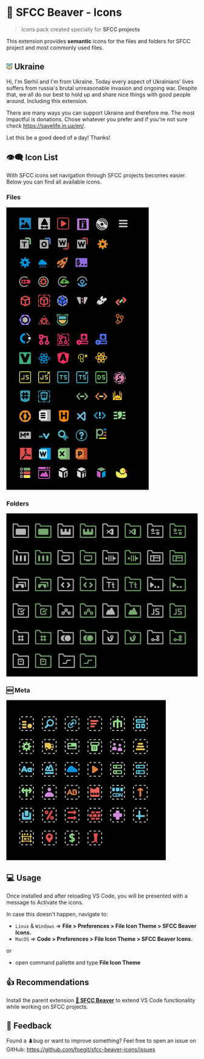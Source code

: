 # 🦫 SFCC Beaver - Icons

> Icons pack created specially for **SFCC projects**

This extension provides **semantic** icons for the files and folders for SFCC project and most commonly used files.

## <img src="static/icons/dw.json.png" alt='File icons' width="16"/> Ukraine

Hi, I'm Serhii and I'm from Ukraine. Today every aspect of Ukrainians' lives suffers from russia's brutal unreasonable invasion and ongoing war. Despite that, we all do our best to hold up and share nice things with good people around. Including this extension.

There are many ways you can support Ukraine and therefore me. The most impactful is donations. Chose whatever you prefer and if you're not sure check <https://savelife.in.ua/en/>.

Let this be a good deed of a day! Thanks!

## 👁️‍🗨️ Icon List

With SFCC icons set navigation through SFCC projects becomes easier. Below you can find all available icons.

### Files

<img src="static/i-pveview.png" alt='File icons' />

### Folders

<img src="static/f-preview.png" alt='Folder icons'/>

### 🆕 Meta

<img src="static/m-preview.png" alt='Folder icons'/>

## 💻 Usage

Once installed and after reloading VS Code, you will be presented with a message to Activate the icons.

In case this doesn't happen, navigate to:

- `Linux` & `Windows` => **File > Preferences > File Icon Theme > SFCC Beaver Icons.**
- `MacOS` => **Code > Preferences > File Icon Theme > SFCC Beaver Icons.**

or

- open command pallette and type **File Icon Theme**

## 👍 Recommendations

Install the parent extension **[🦫 SFCC Beaver](https://marketplace.visualstudio.com/items?itemName=SerhiiHlavatskyi.sfcc-beaver 'Open marketplace')** to extend VS Code functionality while working on SFCC projects.


## 📨 Feedback

Found a 🪲bug or want to improve something? Feel free to open an issue on GitHub: <https://github.com/foegit/sfcc-beaver-icons/issues>

